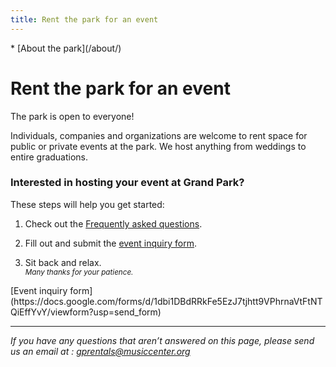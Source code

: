```yaml
---
title: Rent the park for an event
---
```


<nav markdown="1">
* [About the park](/about/)
</nav>

Rent the park for an event
==================

The park is open to everyone!

Individuals, companies and organizations are welcome to rent space for public or private events at the park. We host anything from weddings to entire graduations.

### Interested in hosting your event at Grand Park?

These steps will help you get started:

1. Check out the [Frequently asked questions](/uploads/faqs-january-2016.pdf).

2. Fill out and submit the [event inquiry form](https://docs.google.com/forms/d/1dbi1DBdRRkFe5EzJ7tjhtt9VPhrnaVtFtNTQiEffYvY/viewform?usp=send_form).

3. Sit back and relax.<br /><small><i>Many thanks for your patience.</i></small>

<p class="action" markdown="1">
[Event inquiry form](https://docs.google.com/forms/d/1dbi1DBdRRkFe5EzJ7tjhtt9VPhrnaVtFtNTQiEffYvY/viewform?usp=send_form)
</p>

* * *

_If you have any questions that aren’t answered on this page, please send us an email at : [gprentals@musiccenter.org](mailto:gprentals@musiccenter.org)_
